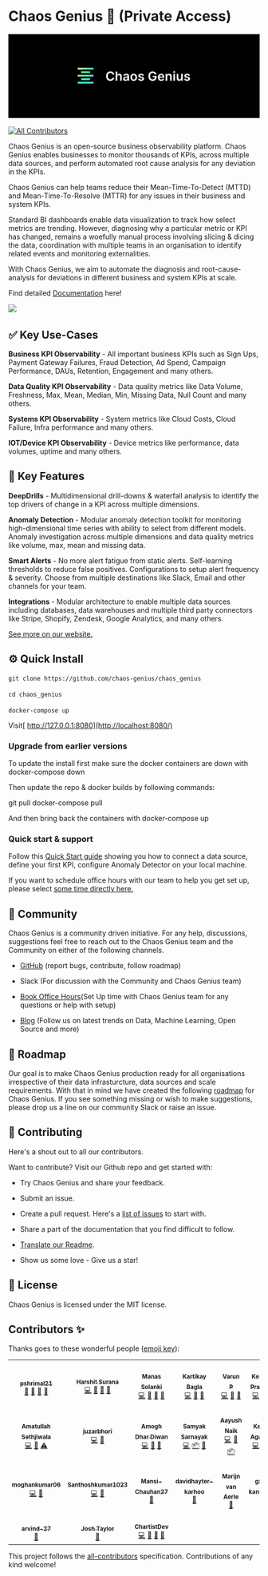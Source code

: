 # Chaos Genius 🔮 (Private Access)
![CG Header](https://github.com/chaos-genius/.github/blob/main/github-cover.png)


<!-- ALL-CONTRIBUTORS-BADGE:START - Do not remove or modify this section -->
[![All Contributors](https://img.shields.io/badge/all_contributors-24-orange.svg?style=flat-square)](#contributors-)
<!-- ALL-CONTRIBUTORS-BADGE:END -->

Chaos Genius is an open-source business observability platform. Chaos Genius enables businesses to monitor thousands of KPIs, across multiple data sources, and perform automated root cause analysis for any deviation in the KPIs. 

Chaos Genius can help teams reduce their Mean-Time-To-Detect (MTTD) and Mean-Time-To-Resolve (MTTR) for any issues in their business and system KPIs. 

Standard BI dashboards enable data visualization to track how select metrics are trending. However, diagnosing why a particular metric or KPI has changed, remains a woefully manual process involving slicing & dicing the data, coordination with multiple teams in an organisation to identify related events and monitoring externalities. 

With Chaos Genius, we aim to automate the diagnosis and root-cause-analysis for deviations in different business and system KPIs at scale. 

Find detailed [Documentation](https://docs.chaosgenius.io/docs/introduction) here!

![](https://chaosgenius-public.s3.amazonaws.com/test-cg-1-small.gif)



## :white_check_mark: Key Use-Cases

**Business KPI Observability**  - All important business KPIs such as Sign Ups, Payment Gateway Failures, Fraud Detection, Ad Spend, Campaign Performance, DAUs, Retention, Engagement and many others. 

**Data Quality KPI Observability** - Data quality metrics like Data Volume, Freshness, Max, Mean, Median, Min, Missing Data, Null Count and many others. 

**Systems KPI Observability** - System metrics like Cloud Costs, Cloud Failure, Infra performance and many others. 

**IOT/Device KPI Observability** - Device metrics like performance, data volumes, uptime and many others. 


## 🧰 Key Features

**DeepDrills** - Multidimensional drill-downs & waterfall analysis to identify the top drivers of change in a KPI across multiple dimensions. 

**Anomaly Detection** - Modular anomaly detection toolkit for monitoring high-dimensional time series with ability to select from different models. Anomaly investigation across multiple dimensions and data quality metrics like volume, max, mean and missing data. 

**Smart Alerts** - No more alert fatigue from static alerts. Self-learning thresholds to reduce false positives. Configurations to setup alert frequency & severity. Choose from multiple destinations like Slack, Email and other channels for your team.

**Integrations** - Modular architecture to enable multiple data sources including databases, data warehouses and multiple third party connectors like Stripe, Shopify, Zendesk, Google Analytics, and many others.

[See more on our website. ](https://chaosgenius.io/)

<!-- ## Architecture

![image](/img/cg-high-level-arch.png) -->

## ⚙️ Quick Install

```
git clone https://github.com/chaos-genius/chaos_genius

cd chaos_genius

docker-compose up
```

Visit[  http://127.0.0.1:8080](http://localhost:8080/)

### Upgrade from earlier versions

To update the install first make sure the docker containers are down with docker-compose down

Then update the repo & docker builds by following commands:

git pull
docker-compose pull

And then bring back the containers with docker-compose up

### Quick start & support

Follow this [Quick Start guide](https://docs.chaosgenius.io/docs/Quick_Start/Install-Chaos-Genius) showing you how to connect a data source, define your first KPI, configure Anomaly Detector on your local machine. 

If you want to schedule office hours with our team to help you get set up, please select [some time directly here.](https://calendly.com/chaosgenius/30min)

## :seedling: Community

Chaos Genius is a community driven initiative. For any help, discussions, suggestions feel free to reach out to the Chaos Genius team and the Community on either of the following channels. 

-   [GitHub](https://github.com/chaos-genius/.github) (report bugs, contribute, follow roadmap)

-   Slack (For discussion with the Community and Chaos Genius team)

-   [Book Office Hours](https://calendly.com/chaosgenius/30min)(Set Up time with Chaos Genius team for any questions or help with setup)

-   [Blog](https://chaosgenius.io/blog/) (Follow us on latest trends on Data, Machine Learning, Open Source and more)


## 🚦 Roadmap

Our goal is to make Chaos Genius production ready for all organisations irrespective of their data infrasturcture, data sources and scale requirements. With that in mind we have created the following [roadmap](https://docs.chaosgenius.io/docs/Roadmap/Roadmap) for Chaos Genius. If you see something missing or wish to make suggestions, please drop us a line on our community Slack or raise an issue.



## 🐛 Contributing 

Here's a shout out to all our contributors.

Want to contribute? Visit our Github repo and get started with:

-   Try Chaos Genius and share your feedback.

-   Submit an issue. 

-   Create a pull request. Here's a [list of issues](https://github.com/chaos-genius/chaos_genius/issues) to start with.

-   Share a part of the documentation that you find difficult to follow.

-   [Translate our Readme](https://github.com/chaos-genius/chaos_genius/blob/main/README.md).

-   Show us some love - Give us a star!


## 📜 License

Chaos Genius is licensed under the MIT license.

## Contributors ✨

Thanks goes to these wonderful people ([emoji key](https://allcontributors.org/docs/en/emoji-key)):

<!-- ALL-CONTRIBUTORS-LIST:START - Do not remove or modify this section -->
<!-- prettier-ignore-start -->
<!-- markdownlint-disable -->
<table>
  <tr>
    <td align="center"><a href="https://github.com/pshrimal21"><img src="https://avatars.githubusercontent.com/u/83073282?v=4?s=100" width="100px;" alt=""/><br /><sub><b>pshrimal21</b></sub></a><br /><a href="#projectManagement-pshrimal21" title="Project Management">📆</a> <a href="https://github.com/chaos-genius/chaos_genius/commits?author=pshrimal21" title="Documentation">📖</a> <a href="#ideas-pshrimal21" title="Ideas, Planning, & Feedback">🤔</a> <a href="#design-pshrimal21" title="Design">🎨</a></td>
    <td align="center"><a href="http://harshitsurana.com"><img src="https://avatars.githubusercontent.com/u/948291?v=4?s=100" width="100px;" alt=""/><br /><sub><b>Harshit Surana</b></sub></a><br /><a href="https://github.com/chaos-genius/chaos_genius/commits?author=suranah" title="Code">💻</a> <a href="#data-suranah" title="Data">🔣</a> <a href="#research-suranah" title="Research">🔬</a> <a href="https://github.com/chaos-genius/chaos_genius/issues?q=author%3Asuranah" title="Bug reports">🐛</a></td>
    <td align="center"><a href="https://www.manassolanki.com/"><img src="https://avatars.githubusercontent.com/u/20757311?v=4?s=100" width="100px;" alt=""/><br /><sub><b>Manas Solanki</b></sub></a><br /><a href="https://github.com/chaos-genius/chaos_genius/commits?author=manassolanki" title="Code">💻</a> <a href="https://github.com/chaos-genius/chaos_genius/pulls?q=is%3Apr+reviewed-by%3Amanassolanki" title="Reviewed Pull Requests">👀</a> <a href="#tool-manassolanki" title="Tools">🔧</a> <a href="https://github.com/chaos-genius/chaos_genius/issues?q=author%3Amanassolanki" title="Bug reports">🐛</a></td>
    <td align="center"><a href="http://kartikaybagla.com"><img src="https://avatars.githubusercontent.com/u/19384906?v=4?s=100" width="100px;" alt=""/><br /><sub><b>Kartikay Bagla</b></sub></a><br /><a href="https://github.com/chaos-genius/chaos_genius/commits?author=kartikay-bagla" title="Code">💻</a> <a href="#maintenance-kartikay-bagla" title="Maintenance">🚧</a> <a href="#research-kartikay-bagla" title="Research">🔬</a></td>
    <td align="center"><a href="https://github.com/varunp2k"><img src="https://avatars.githubusercontent.com/u/46447751?v=4?s=100" width="100px;" alt=""/><br /><sub><b>Varun P</b></sub></a><br /><a href="https://github.com/chaos-genius/chaos_genius/commits?author=varunp2k" title="Code">💻</a> <a href="#maintenance-varunp2k" title="Maintenance">🚧</a> <a href="#research-varunp2k" title="Research">🔬</a></td>
    <td align="center"><a href="http://keshprad.ml"><img src="https://avatars.githubusercontent.com/u/32313895?v=4?s=100" width="100px;" alt=""/><br /><sub><b>Keshav Pradeep</b></sub></a><br /><a href="https://github.com/chaos-genius/chaos_genius/commits?author=keshprad" title="Code">💻</a> <a href="#data-keshprad" title="Data">🔣</a> <a href="https://github.com/chaos-genius/chaos_genius/commits?author=keshprad" title="Documentation">📖</a></td>
    <td align="center"><a href="https://github.com/dajkatal"><img src="https://avatars.githubusercontent.com/u/47812481?v=4?s=100" width="100px;" alt=""/><br /><sub><b>Daj Katal</b></sub></a><br /><a href="#plugin-dajkatal" title="Plugin/utility libraries">🔌</a> <a href="https://github.com/chaos-genius/chaos_genius/commits?author=dajkatal" title="Documentation">📖</a></td>
  </tr>
  <tr>
    <td align="center"><a href="https://github.com/Amatullah"><img src="https://avatars.githubusercontent.com/u/22439823?v=4?s=100" width="100px;" alt=""/><br /><sub><b>Amatullah Sethjiwala</b></sub></a><br /><a href="https://github.com/chaos-genius/chaos_genius/commits?author=Amatullah" title="Code">💻</a> <a href="#data-Amatullah" title="Data">🔣</a> <a href="https://github.com/chaos-genius/chaos_genius/commits?author=Amatullah" title="Tests">⚠️</a></td>
    <td align="center"><a href="https://github.com/juzarbhori"><img src="https://avatars.githubusercontent.com/u/49563636?v=4?s=100" width="100px;" alt=""/><br /><sub><b>juzarbhori</b></sub></a><br /><a href="https://github.com/chaos-genius/chaos_genius/commits?author=juzarbhori" title="Code">💻</a> <a href="#design-juzarbhori" title="Design">🎨</a></td>
    <td align="center"><a href="https://github.com/amoghdhardiwan"><img src="https://avatars.githubusercontent.com/u/41579921?v=4?s=100" width="100px;" alt=""/><br /><sub><b>Amogh Dhar Diwan</b></sub></a><br /><a href="https://github.com/chaos-genius/chaos_genius/commits?author=Fletchersan" title="Code">💻</a> <a href="#data-Fletchersan" title="Data">🔣</a> <a href="https://github.com/chaos-genius/chaos_genius/issues?q=author%3AFletchersan" title="Bug reports">🐛</a></td>
    <td align="center"><a href="http://samyaks.xyz"><img src="https://avatars.githubusercontent.com/u/34161949?v=4?s=100" width="100px;" alt=""/><br /><sub><b>Samyak Sarnayak</b></sub></a><br /><a href="https://github.com/chaos-genius/chaos_genius/commits?author=Samyak2" title="Code">💻</a> <a href="#platform-Samyak2" title="Packaging/porting to new platform">📦</a> <a href="https://github.com/chaos-genius/chaos_genius/issues?q=author%3ASamyak2" title="Bug reports">🐛</a></td>
    <td align="center"><a href="https://github.com/NaikAayush"><img src="https://avatars.githubusercontent.com/u/57558584?v=4?s=100" width="100px;" alt=""/><br /><sub><b>Aayush Naik</b></sub></a><br /><a href="https://github.com/chaos-genius/chaos_genius/commits?author=NaikAayush" title="Code">💻</a> <a href="https://github.com/chaos-genius/chaos_genius/issues?q=author%3ANaikAayush" title="Bug reports">🐛</a> <a href="#platform-NaikAayush" title="Packaging/porting to new platform">📦</a></td>
    <td align="center"><a href="https://github.com/kshitij123456"><img src="https://avatars.githubusercontent.com/u/42891697?v=4?s=100" width="100px;" alt=""/><br /><sub><b>Kshitij Agarwal</b></sub></a><br /><a href="https://github.com/chaos-genius/chaos_genius/commits?author=kshitij123456" title="Code">💻</a> <a href="#tool-kshitij123456" title="Tools">🔧</a> <a href="https://github.com/chaos-genius/chaos_genius/issues?q=author%3Akshitij123456" title="Bug reports">🐛</a></td>
    <td align="center"><a href="https://github.com/bhargavsk1077"><img src="https://avatars.githubusercontent.com/u/51043479?v=4?s=100" width="100px;" alt=""/><br /><sub><b>Bhargav S. Kumar</b></sub></a><br /><a href="https://github.com/chaos-genius/chaos_genius/commits?author=bhargavsk1077" title="Code">💻</a> <a href="#platform-bhargavsk1077" title="Packaging/porting to new platform">📦</a> <a href="https://github.com/chaos-genius/chaos_genius/issues?q=author%3Abhargavsk1077" title="Bug reports">🐛</a></td>
  </tr>
  <tr>
    <td align="center"><a href="https://github.com/moghankumar06"><img src="https://avatars.githubusercontent.com/u/87368217?v=4?s=100" width="100px;" alt=""/><br /><sub><b>moghankumar06</b></sub></a><br /><a href="https://github.com/chaos-genius/chaos_genius/commits?author=moghankumar06" title="Code">💻</a> <a href="#design-moghankumar06" title="Design">🎨</a></td>
    <td align="center"><a href="https://github.com/Santhoshkumar1023"><img src="https://avatars.githubusercontent.com/u/87367866?v=4?s=100" width="100px;" alt=""/><br /><sub><b>Santhoshkumar1023</b></sub></a><br /><a href="https://github.com/chaos-genius/chaos_genius/commits?author=Santhoshkumar1023" title="Code">💻</a> <a href="#design-Santhoshkumar1023" title="Design">🎨</a></td>
    <td align="center"><a href="https://github.com/Mansi-Chauhan27"><img src="https://avatars.githubusercontent.com/u/86592223?v=4?s=100" width="100px;" alt=""/><br /><sub><b>Mansi-Chauhan27</b></sub></a><br /><a href="#plugin-Mansi-Chauhan27" title="Plugin/utility libraries">🔌</a></td>
    <td align="center"><a href="https://github.com/davidhayter-karhoo"><img src="https://avatars.githubusercontent.com/u/43238713?v=4?s=100" width="100px;" alt=""/><br /><sub><b>davidhayter-karhoo</b></sub></a><br /><a href="https://github.com/chaos-genius/chaos_genius/issues?q=author%3Adavidhayter-karhoo" title="Bug reports">🐛</a></td>
    <td align="center"><a href="https://www.floryn.com"><img src="https://avatars.githubusercontent.com/u/73708?v=4?s=100" width="100px;" alt=""/><br /><sub><b>Marijn van Aerle</b></sub></a><br /><a href="https://github.com/chaos-genius/chaos_genius/issues?q=author%3Amvaerle" title="Bug reports">🐛</a></td>
    <td align="center"><a href="https://github.com/gxu-kangaroo"><img src="https://avatars.githubusercontent.com/u/84041080?v=4?s=100" width="100px;" alt=""/><br /><sub><b>gxu-kangaroo</b></sub></a><br /><a href="https://github.com/chaos-genius/chaos_genius/issues?q=author%3Agxu-kangaroo" title="Bug reports">🐛</a></td>
    <td align="center"><a href="https://github.com/RamneekKaur983"><img src="https://avatars.githubusercontent.com/u/51482282?v=4?s=100" width="100px;" alt=""/><br /><sub><b>RamneekKaur983</b></sub></a><br /><a href="https://github.com/chaos-genius/chaos_genius/commits?author=RamneekKaur983" title="Code">💻</a></td>
  </tr>
  <tr>
    <td align="center"><a href="https://github.com/arvind-27"><img src="https://avatars.githubusercontent.com/u/57091402?v=4?s=100" width="100px;" alt=""/><br /><sub><b>arvind-27</b></sub></a><br /><a href="#data-arvind-27" title="Data">🔣</a></td>
    <td align="center"><a href="https://joshtaylor.id.au"><img src="https://avatars.githubusercontent.com/u/225131?v=4?s=100" width="100px;" alt=""/><br /><sub><b>Josh Taylor</b></sub></a><br /><a href="https://github.com/chaos-genius/chaos_genius/issues?q=author%3Ajoshuataylor" title="Bug reports">🐛</a></td>
    <td align="center"><a href="https://github.com/ChartistDev"><img src="https://avatars.githubusercontent.com/u/50948001?v=4?s=100" width="100px;" alt=""/><br /><sub><b>ChartistDev</b></sub></a><br /><a href="https://github.com/chaos-genius/chaos_genius/commits?author=ChartistDev" title="Code">💻</a> <a href="#design-ChartistDev" title="Design">🎨</a> <a href="https://github.com/chaos-genius/chaos_genius/issues?q=author%3AChartistDev" title="Bug reports">🐛</a> <a href="https://github.com/chaos-genius/chaos_genius/pulls?q=is%3Apr+reviewed-by%3AChartistDev" title="Reviewed Pull Requests">👀</a></td>
  </tr>
</table>

<!-- markdownlint-restore -->
<!-- prettier-ignore-end -->

<!-- ALL-CONTRIBUTORS-LIST:END -->

This project follows the [all-contributors](https://github.com/all-contributors/all-contributors) specification. Contributions of any kind welcome!
